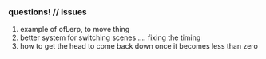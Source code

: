 ### questions! // issues
1.  example of ofLerp, to move thing
2. better system for switching scenes .... fixing the timing 
3. how to get the head to come back down once it becomes less than zero
